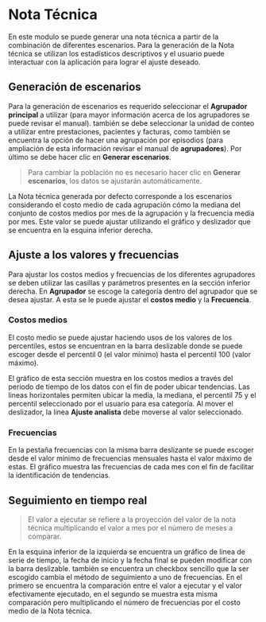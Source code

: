 # Nota Técnica

En este modulo se puede generar una nota técnica a partir de la combinación de
diferentes escenarios. Para la generación de la Nota técnica se utilizan los
estadísticos descriptivos y el usuario puede interactuar con la aplicación para
lograr el ajuste deseado.

## Generación de escenarios

Para la generación de escenarios es requerido seleccionar el **Agrupador
principal** a utilizar (para mayor información acerca de los agrupadores se
puede revisar el manual). también se debe seleccionar la unidad de conteo a
utilizar entre prestaciones, pacientes y facturas, como también se encuentra la
opción de hacer una agrupación por episodios (para ampliación de
esta información revisar el manual de **agrupadores**). Por último se debe hacer
clic en **Generar escenarios**.

> Para cambiar la población no es necesario hacer clic en **Generar
> escenarios**, los datos se ajustarán automáticamente.

La Nota técnica generada por defecto corresponde a los escenarios considerando
el costo medio de cada agrupación cómo la mediana del conjunto de costos medios
por mes de la agrupación y la frecuencia media por mes. Este valor se puede
ajustar utilizando el gráfico y deslizador que se encuentra en la esquina
inferior derecha.

## Ajuste a los valores y frecuencias

Para ajustar los costos medios y frecuencias de los diferentes agrupadores
se deben utilizar las casillas y parámetros presentes en la sección
inferior derecha. En **Agrupador** se escoge la categoría dentro del agrupador
que se desea ajustar. A esta se le puede ajustar el **costos medio** y la
**Frecuencia**.

### Costos medios

El costo medio se puede ajustar haciendo usos de los valores de los percentiles,
estos se encuentran en la barra deslizable donde se puede escoger desde el
percentil 0 (el valor mínimo) hasta el percentil 100 (valor máximo).

El gráfico de esta sección muestra en los costos medios a través del periodo de
tiempo de los datos con el fin de poder ubicar tendencias. Las lineas
horizontales permiten ubicar la media, la mediana, el percentil 75 y el
percentil seleccionado por el usuario para esa categoría. Al mover el
deslizador, la linea **Ajuste analista** debe moverse al valor seleccionado.

### Frecuencias

En la pestaña frecuencias con la misma barra deslizante se puede escoger desde
el valor mínimo de frecuencias mensuales hasta el valor máximo de estas. El
gráfico muestra las frecuencias de cada mes con el fin de facilitar la
identificación de tendencias.

## Seguimiento en tiempo real

> El valor a ejecutar se refiere a la proyección del valor de la nota técnica
> multiplicando el valor a mes por el número de meses a comparar.

En la esquina inferior de la izquierda se encuentra un gráfico de linea de serie
de tiempo, la fecha de inicio y la fecha final se pueden modificar con la barra
deslizable. también se encuentra un checkbox sencillo que la ser escogido cambia
el método de seguimiento a uno de frecuencias. En el primero se encuentra la
comparación entre el valor a ejecutar y el valor efectivamente ejecutado, en el
segundo se muestra esta misma comparación pero multiplicando el número de
frecuencias por el costo medio de la Nota técnica.
